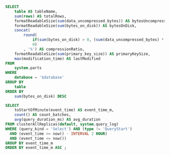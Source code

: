 
```sql tables
SELECT
    table AS tableName,
    sum(rows) AS totalRows,
    formatReadableSize(sum(data_uncompressed_bytes)) AS bytesUncompressed,
    formatReadableSize(sum(bytes_on_disk)) AS bytesOnDisk,
    concat(
        round(
            if(sum(bytes_on_disk) > 0, (sum(data_uncompressed_bytes) * 100 / sum(bytes_on_disk)) - 100, 0), 
            0)
        , '%') AS compressionRatio,
    formatReadableSize(sum(primary_key_size)) AS primaryKeySize,
    max(modification_time) AS lastModified
FROM
    system.parts
WHERE
    database = '$database'
GROUP BY
    table
ORDER BY
    sum(bytes_on_disk) DESC    
```


<DataTable title="Tables" value={tables} searchValue="tableName">
</DataTable>

```sql avg_query_duration
SELECT
    toStartOfMinute(event_time) AS event_time_m,
    count() AS count_batches,
    avg(query_duration_ms) AS avg_duration
FROM clusterAllReplicas(default, system.query_log)
WHERE (query_kind = 'Select') AND (type != 'QueryStart')
  AND (event_time >= now() - INTERVAL 2 HOUR) 
  AND (event_time <= now())
GROUP BY event_time_m
ORDER BY event_time_m ASC ;
```


<Flex>
    <LineChart
        title='Avg Query duration'
        data={avg_query_duration}
        x=event_time_m
        y=avg_duration>
    </LineChart>
    <LineChart
        title='Count batch'
        data={avg_query_duration}
        x=event_time_m
        y=count_batches>
    </LineChart>
</Flex>


